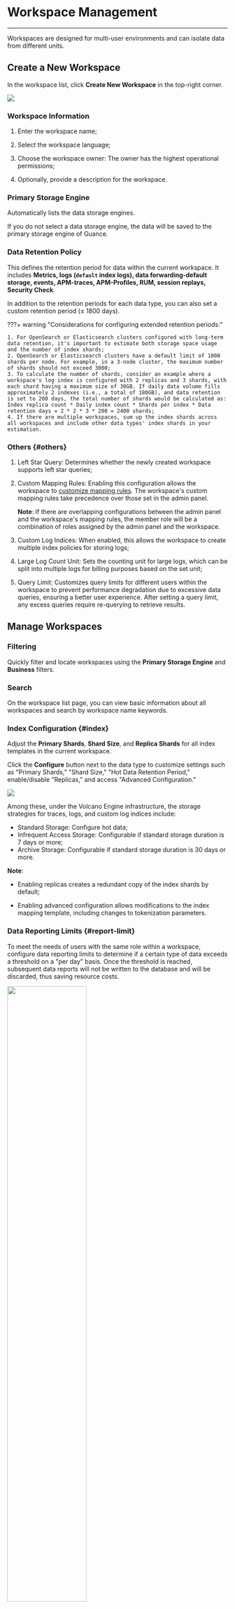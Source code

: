 # Workspace Management
---

Workspaces are designed for multi-user environments and can isolate data from different units.

## Create a New Workspace

In the workspace list, click **Create New Workspace** in the top-right corner.

![](img/pass-1.png)

### Workspace Information

1. Enter the workspace name;    

2. Select the workspace language;

3. Choose the workspace owner: The owner has the highest operational permissions;
4. Optionally, provide a description for the workspace.

### Primary Storage Engine

Automatically lists the data storage engines.

If you do not select a data storage engine, the data will be saved to the primary storage engine of Guance.

### Data Retention Policy

This defines the retention period for data within the current workspace. It includes **Metrics, logs (`default` index logs), data forwarding-default storage, events, APM-traces, APM-Profiles, RUM, session replays, Security Check**.

In addition to the retention periods for each data type, you can also set a custom retention period (≤ 1800 days).

???+ warning "Considerations for configuring extended retention periods:"

    1. For OpenSearch or Elasticsearch clusters configured with long-term data retention, it's important to estimate both storage space usage and the number of index shards;
    2. OpenSearch or Elasticsearch clusters have a default limit of 1000 shards per node. For example, in a 3-node cluster, the maximum number of shards should not exceed 3000;
    3. To calculate the number of shards, consider an example where a workspace's log index is configured with 2 replicas and 3 shards, with each shard having a maximum size of 30GB. If daily data volume fills approximately 2 indexes (i.e., a total of 180GB), and data retention is set to 200 days, the total number of shards would be calculated as: Index replica count * Daily index count * Shards per index * Data retention days = 2 * 2 * 3 * 200 = 2400 shards;
    4. If there are multiple workspaces, sum up the index shards across all workspaces and include other data types' index shards in your estimation.


### Others {#others}

1. Left Star Query: Determines whether the newly created workspace supports left star queries;

2. Custom Mapping Rules: Enabling this configuration allows the workspace to [customize mapping rules](./custom-mapping.md). The workspace's custom mapping rules take precedence over those set in the admin panel.

    **Note**: If there are overlapping configurations between the admin panel and the workspace's mapping rules, the member role will be a combination of roles assigned by the admin panel and the workspace.

3. Custom Log Indices: When enabled, this allows the workspace to create multiple index policies for storing logs;

4. Large Log Count Unit: Sets the counting unit for large logs, which can be split into multiple logs for billing purposes based on the set unit;

5. Query Limit: Customizes query limits for different users within the workspace to prevent performance degradation due to excessive data queries, ensuring a better user experience. After setting a query limit, any excess queries require re-querying to retrieve results.


## Manage Workspaces

### Filtering 

Quickly filter and locate workspaces using the **Primary Storage Engine** and **Business** filters.

### Search

On the workspace list page, you can view basic information about all workspaces and search by workspace name keywords.

### Index Configuration {#index}

Adjust the **Primary Shards**, **Shard Size**, and **Replica Shards** for all index templates in the current workspace.

Click the **Configure** button next to the data type to customize settings such as "Primary Shards," "Shard Size," "Hot Data Retention Period," enable/disable "Replicas," and access "Advanced Configuration."

![](img/10.admin_5.png)

Among these, under the Volcano Engine infrastructure, the storage strategies for traces, logs, and custom log indices include:

- Standard Storage: Configure hot data;
- Infrequent Access Storage: Configurable if standard storage duration is 7 days or more;
- Archive Storage: Configurable if standard storage duration is 30 days or more.

**Note**:

- Enabling replicas creates a redundant copy of the index shards by default;

- Enabling advanced configuration allows modifications to the index mapping template, including changes to tokenization parameters.

### Data Reporting Limits {#report-limit}

To meet the needs of users with the same role within a workspace, configure data reporting limits to determine if a certain type of data exceeds a threshold on a "per day" basis. Once the threshold is reached, subsequent data reports will not be written to the database and will be discarded, thus saving resource costs.

<img src="../img/report-limit-1.png" width="60%" >

As shown, you can configure limits for Metrics, network (host count), log entries, APM trace counts, APM profile counts, RUM PV counts, and Synthetic Tests.

**Note**:

- `0` means all corresponding data will be discarded without being written, indicating no upper limit;

- Metrics and network data do not have quantity limits because they are time series and network-based, only enabling or disabling data write restrictions.


### View Members

Click to enter the workspace members page to view all member details.

You can perform actions like searching, modifying roles, and deleting members.

**Note**: A workspace can only have one owner. Changing another member to owner demotes the original owner to administrator.


#### Add User

1. Click to enter the add page;
2. Select members;
3. Set role permissions;
4. Click confirm.

![](img/10.admin_1.png)

**Note**: You can add existing system members here. For new system members, they need to be added successfully on the [**User > Add User**](./user.md#add) page before returning here to proceed.

### Modify/Delete Members

Click to modify the workspace configuration or delete the workspace directly.


## Delete Workspace

After clicking to delete the workspace, users will no longer be able to log in, and data will stop being reported.

Guance will not immediately clear the data and configurations but will retain them for seven days to avoid unnecessary complications from accidental deletions.